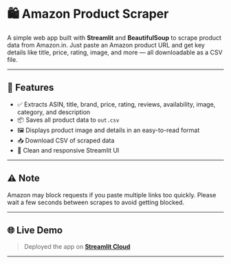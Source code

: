 # 🛍️ Amazon Product Scraper

A simple web app built with **Streamlit** and **BeautifulSoup** to scrape product data from Amazon.in. Just paste an Amazon product URL and get key details like title, price, rating, image, and more — all downloadable as a CSV file.

---

## 🚀 Features

- ✅ Extracts ASIN, title, brand, price, rating, reviews, availability, image, category, and description
- 📦 Saves all product data to `out.csv`
- 🖼️ Displays product image and details in an easy-to-read format
- 📥 Download CSV of scraped data
- 🧼 Clean and responsive Streamlit UI

---

## ⚠️ Note

Amazon may block requests if you paste multiple links too quickly. Please wait a few seconds between scrapes to avoid getting blocked.

---

## 🌐 Live Demo

> Deployed the app on **[Streamlit Cloud](https://amazon-app-scraper-yf9hfhwauwk7ljd8nmhc5o.streamlit.app/)**

---
